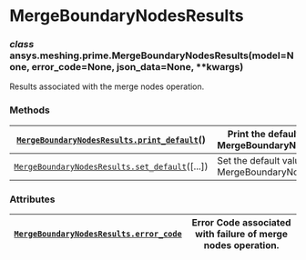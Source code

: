 <!-- vale off -->

# MergeBoundaryNodesResults

### *class* ansys.meshing.prime.MergeBoundaryNodesResults(model=None, error_code=None, json_data=None, \*\*kwargs)

Results associated with the merge nodes operation.

<!-- !! processed by numpydoc !! -->

### Methods

| [`MergeBoundaryNodesResults.print_default`](ansys.meshing.prime.MergeBoundaryNodesResults.print_default.md#ansys.meshing.prime.MergeBoundaryNodesResults.print_default)()   | Print the default values of MergeBoundaryNodesResults.   |
|-----------------------------------------------------------------------------------------------------------------------------------------------------------------------------|----------------------------------------------------------|
| [`MergeBoundaryNodesResults.set_default`](ansys.meshing.prime.MergeBoundaryNodesResults.set_default.md#ansys.meshing.prime.MergeBoundaryNodesResults.set_default)([...])    | Set the default values of MergeBoundaryNodesResults.     |

### Attributes

| [`MergeBoundaryNodesResults.error_code`](ansys.meshing.prime.MergeBoundaryNodesResults.error_code.md#ansys.meshing.prime.MergeBoundaryNodesResults.error_code)   | Error Code associated with failure of merge nodes operation.   |
|------------------------------------------------------------------------------------------------------------------------------------------------------------------|----------------------------------------------------------------|
<!-- vale on -->
